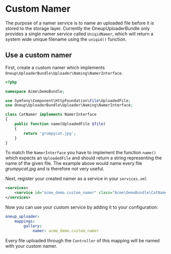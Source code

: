 Custom Namer
============

The purpose of a namer service is to name an uploaded file before it is stored to the storage layer. Currently the OneupUploaderBundle only provides a single namer service called `UniqidNamer`, which will return a system wide unique filename using the `uniqid()` function.

## Use a custom namer

First, create a custom namer which implements ```Oneup\UploaderBundle\Uploader\Naming\NamerInterface```.

```php
<?php

namespace Acme\DemoBundle;

use Symfony\Component\HttpFoundation\File\UploadedFile;
use Oneup\UploaderBundle\Uploader\Naming\NamerInterface;

class CatNamer implements NamerInterface
{
    public function name(UploadedFile $file)
    {
        return 'grumpycat.jpg';
    }
}
```

To match the `NamerInterface` you have to implement the function `name()` which expects an `UploadedFile` and should return a string representing the name of the given file. The example above would name every file _grumpycat.jpg_ and is therefore not very useful.

Next, register your created namer as a service in your `services.xml`

```xml
<services>
    <service id="acme_demo.custom_namer" class="Acme\DemoBundle\CatNamer" />
</services>
```

Now you can use your custom service by adding it to your configuration:

```yml
oneup_uploader:
    mappings:
        gallery:
            namer: acme_demo.custom_namer
```

Every file uploaded through the `Controller` of this mapping will be named with your custom namer.
